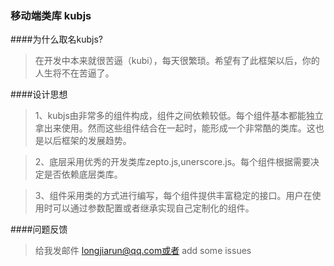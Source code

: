 ### 移动端类库 kubjs

####为什么取名kubjs?

>在开发中本来就很苦逼（kubi），每天很繁琐。希望有了此框架以后，你的人生将不在苦逼了。

####设计思想

>1、kubjs由非常多的组件构成，组件之间依赖较低。每个组件基本都能独立拿出来使用。然而这些组件结合在一起时，能形成一个非常酷的类库。这也是以后框架的发展趋势。

>2、底层采用优秀的开发类库zepto.js,unerscore.js。每个组件根据需要决定是否依赖底层类库。

>3、组件采用类的方式进行编写，每个组件提供丰富稳定的接口。用户在使用时可以通过参数配置或者继承实现自己定制化的组件。

####问题反馈

>给我发邮件 longjiarun@qq.com或者 add some issues
